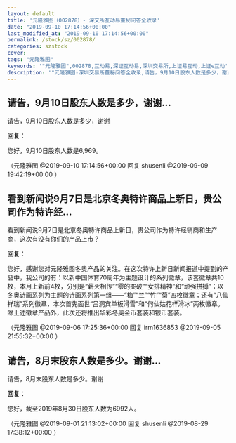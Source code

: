 ```yaml
---
layout: default
title: '元隆雅图（002878）- 深交所互动易董秘问答全收录'
date: "2019-09-10 17:14:56+00:00"
last_modified_at: "2019-09-10 17:14:56+00:00"
permalink: /stock/sz/002878/
categories: szstock
cover: 
tags: "元隆雅图"
keywords: '"元隆雅图",002878,互动易,深证互动易,深圳交易所,上证易互动,上证e互动'
description: '"元隆雅图-深圳交易所董秘问答全收录,请告，9月10日股东人数是多少，谢谢"'
---
```


## 请告，9月10日股东人数是多少，谢谢...

请告，9月10日股东人数是多少，谢谢

**回复**：

您好，9月10日股东人数是6,969。 

（元隆雅图  @2019-09-10 17:14:56+00:00 回复 shusenli  @2019-09-09 19:42:19+00:00 ）

## 看到新闻说9月7日是北京冬奥特许商品上新日，贵公司作为特许经...

看到新闻说9月7日是北京冬奥特许商品上新日，贵公司作为特许经销商和生产商，这次有没有你们的产品上市？

**回复**：

您好，感谢您对元隆雅图冬奥产品的关注。在这次特许上新日新闻报道中提到的产品中，我公司的有：以新中国体育70周年为主题设计的系列徽章，该套徽章共10枚，本月上新前4枚，分别是“薪火相传”“零的突破”“女排精神”和“顽强拼搏”；以冬奥诗画系列为主题的诗画系列第一组——“梅”“兰”“竹”“菊”四枚徽章；还有“八仙祥瑞”系列徽章，本次首先面世“吕洞宾单板滑雪”和“何仙姑花样滑冰”两枚徽章。除上述徽章产品外，此次还将推出华彩冬奥金币套装和银币套装。 

（元隆雅图  @2019-09-06 17:25:36+00:00 回复 irm1636853  @2019-09-05 21:55:32+00:00 ）

## 请告，8月末股东人数是多少。谢谢...

请告，8月末股东人数是多少。谢谢

**回复**：

您好，截至2019年8月30日股东人数为6992人。 

（元隆雅图  @2019-09-01 21:13:02+00:00 回复 shusenli  @2019-08-29 17:38:12+00:00 ）

